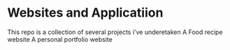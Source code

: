 # Websites and Applicatiion
This repo is a collection of several projects i've underetaken
A Food recipe website
A personal portfolio website

